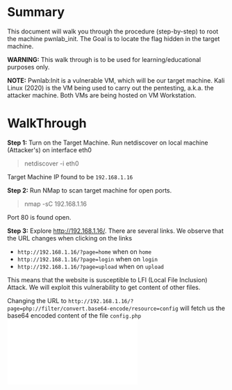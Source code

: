 # Summary
This document will walk you through the procedure (step-by-step) to root the machine pwnlab_init.
The Goal is to locate the flag hidden in the target machine.

**WARNING:** This walk through is to be used for learning/educational purposes only.

**NOTE:**
Pwnlab:Init is a vulnerable VM, which will be our target machine.
Kali Linux (2020) is the VM being used to carry out the pentesting, a.k.a. the attacker machine.
Both VMs are being hosted on VM Workstation.

# WalkThrough

**Step 1:**
Turn on the Target Machine. Run netdiscover on local machine (Attacker's) on interface eth0
> netdiscover -i eth0

Target Machine IP found to be `192.168.1.16`

**Step 2:**
Run NMap to scan target machine for open ports. 
> nmap -sC 192.168.1.16

Port 80 is found open.

**Step 3:**
Explore http://192.168.1.16/. There are several links. We observe that the URL changes when clicking on the links
- `http://192.168.1.16/?page=home` when on `home`
- `http://192.168.1.16/?page=login` when on `login`
- `http://192.168.1.16/?page=upload` when on `upload`

This means that the website is susceptible to LFI (Local File Inclusion) Attack. We will exploit this vulnerability to get content of other files. 

Changing the URL to `http://192.168.1.16/?page=php://filter/convert.base64-encode/resource=config` will fetch us the base64 encoded content of the file `config.php`
![lfi_config.php](lfi_config.php)
